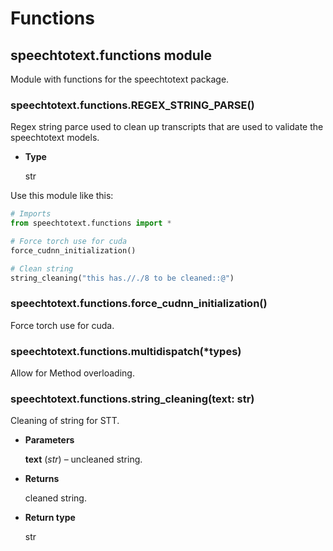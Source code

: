 # Functions

## speechtotext.functions module

Module with functions for the speechtotext package.


### speechtotext.functions.REGEX_STRING_PARSE()
Regex string parce used to clean up transcripts that are used to validate the speechtotext models.


* **Type**

    str


Use this module like this:

```python
# Imports
from speechtotext.functions import *

# Force torch use for cuda
force_cudnn_initialization()

# Clean string
string_cleaning("this has.//./8 to be cleaned::@")
```


### speechtotext.functions.force_cudnn_initialization()
Force torch use for cuda.


### speechtotext.functions.multidispatch(\*types)
Allow for Method overloading.


### speechtotext.functions.string_cleaning(text: str)
Cleaning of string for STT.


* **Parameters**

    **text** (*str*) – uncleaned string.



* **Returns**

    cleaned string.



* **Return type**

    str
